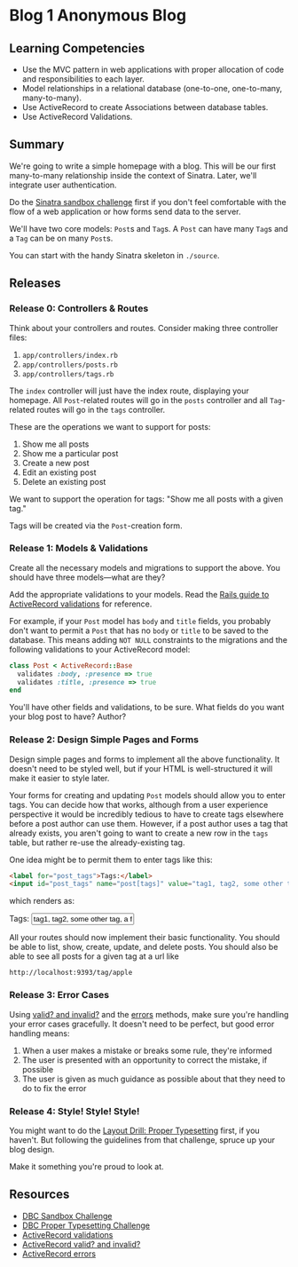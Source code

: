 # Blog 1 Anonymous Blog

## Learning Competencies

* Use the MVC pattern in web applications with proper allocation of code and responsibilities to each layer.
* Model relationships in a relational database (one-to-one, one-to-many, many-to-many).
* Use ActiveRecord to create Associations between database tables.
* Use ActiveRecord Validations.

## Summary

We're going to write a simple homepage with a blog. This will be our first
many-to-many relationship inside the context of Sinatra. Later, we'll
integrate user authentication.

Do the [Sinatra sandbox challenge][sandbox challenge] first if you don't feel
comfortable with the flow of a web application or how forms send data to the
server.

We'll have two core models: `Post`s and `Tag`s. A `Post` can have many `Tag`s
and a `Tag` can be on many `Post`s.

You can start with the handy Sinatra skeleton in `./source`.

## Releases

### Release 0: Controllers & Routes

Think about your controllers and routes. Consider making three controller files:

1. `app/controllers/index.rb`
2. `app/controllers/posts.rb`
3. `app/controllers/tags.rb`

The `index` controller will just have the index route, displaying your
homepage. All `Post`-related routes will go in the `posts` controller and all
`Tag`-related routes will go in the `tags` controller.

These are the operations we want to support for posts:

1. Show me all posts
2. Show me a particular post
3. Create a new post
4. Edit an existing post
5. Delete an existing post

We want to support the operation for tags: "Show me all posts with a given
tag."

Tags will be created via the `Post`-creation form.

### Release 1: Models & Validations

Create all the necessary models and migrations to support the above. You
should have three models—what are they?

Add the appropriate validations to your models. Read the [Rails guide to
ActiveRecord validations][AR validations] for reference.

For example, if your `Post` model has `body` and `title` fields, you probably
don't want to permit a `Post` that has no `body` or `title` to be saved to the
database. This means adding `NOT NULL` constraints to the migrations and the
following validations to your ActiveRecord model:

```ruby
class Post < ActiveRecord::Base
  validates :body, :presence => true
  validates :title, :presence => true
end
```

You'll have other fields and validations, to be sure. What fields do you want your blog post to have? Author?

### Release 2: Design Simple Pages and Forms

Design simple pages and forms to implement all the above functionality. It
doesn't need to be styled well, but if your HTML is well-structured it will
make it easier to style later.

Your forms for creating and updating `Post` models should allow you to enter
tags. You can decide how that works, although from a user experience
perspective it would be incredibly tedious to have to create tags elsewhere
before a post author can use them. However, if a post author uses a tag that
already exists, you aren't going to want to create a new row in the `tags`
table, but rather re-use the already-existing tag.

One idea might be to permit them to enter tags like this:

```html
<label for="post_tags">Tags:</label>
<input id="post_tags" name="post[tags]" value="tag1, tag2, some other tag, a fourth tag">
```

which renders as:

<label for="post_tags">Tags:</label>
<input id="post_tags" name="post[tags]" value="tag1, tag2, some other tag, a fourth tag" class="span4">

All your routes should now implement their basic functionality. You should be
able to list, show, create, update, and delete posts. You should also be able
to see all posts for a given tag at a url like

```text
http://localhost:9393/tag/apple
```

### Release 3: Error Cases

Using [valid? and invalid?][valid_invalid] and the [errors][errors] methods,
make sure you're handling your error cases gracefully. It doesn't need to be
perfect, but good error handling means:

1. When a user makes a mistake or breaks some rule, they're informed
2. The user is presented with an opportunity to correct the mistake, if possible
3. The user is given as much guidance as possible about that they need to do to fix the error

### Release 4: Style! Style! Style!

You might want to do the [Layout Drill: Proper Typesetting][proper formatting
challenge] first, if you haven't. But following the guidelines from that
challenge, spruce up your blog design.

Make it something you're proud to look at.

## Resources

* [DBC Sandbox Challenge][sandbox challenge]
* [DBC Proper Typesetting Challenge][proper formatting challenge]
* [ActiveRecord validations][AR validations]
* [ActiveRecord valid? and invalid?][valid_invalid]
* [ActiveRecord errors][errors]

[sandbox challenge]: ../../../sinatra-sandbox-challenge
[proper formatting challenge]: ../../../layout-drill-proper-typesetting-challenge
[AR validations]: http://guides.rubyonrails.org/active_record_validations_callbacks.html
[valid_invalid]: http://guides.rubyonrails.org/active_record_validations_callbacks.html#valid-and-invalid
[errors]: http://guides.rubyonrails.org/active_record_validations_callbacks.html#validations_overview-errors
